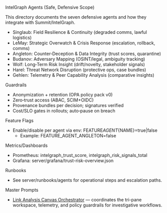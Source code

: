 IntelGraph Agents (Safe, Defensive Scope)

This directory documents the seven defensive agents and how they integrate with Summit/IntelGraph.

- Singlaub: Field Resilience & Continuity (degraded comms, lawful logistics)
- LeMay: Strategic Overwatch & Crisis Response (escalation, rollback, comms)
- Angleton: Counter‑Deception & Data Integrity (trust scores, quarantine)
- Budanov: Adversary Mapping (OSINT/legal, ambiguity tracking)
- Wolf: Long‑Term Risk Insight (drift/novelty, stakeholder signals)
- Harel: Threat Network Disruption (protective ops, case bundles)
- Gehlen: Telemetry & Peer Capability Analysis (comparative insights)

Guardrails

- Anonymization + retention (OPA policy pack v0)
- Zero‑trust access (ABAC, SCIM+OIDC)
- Provenance bundles per decision; signatures verified
- Cost/SLO gates in rollouts; auto‑pause on breach

Feature Flags

- Enable/disable per agent via env: FEATURE*AGENT*{NAME}=true|false
  - Example: FEATURE_AGENT_ANGLETON=false

Metrics/Dashboards

- Prometheus: intelgraph_trust_score, intelgraph_risk_signals_total
- Grafana: server/grafana/trust-risk-overview.json

Runbooks

- See server/runbooks/agents for operational steps and escalation paths.

Master Prompts

- [Link Analysis Canvas Orchestrator](./link-analysis-canvas-master-prompt.md) — coordinates the tri-pane workspace, telemetry, and policy guardrails for investigative workflows.
